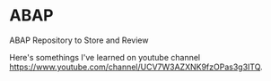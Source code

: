 # ABAP
ABAP Repository to Store and Review 

Here's somethings I've learned on youtube channel https://www.youtube.com/channel/UCV7W3AZXNK9fzOPas3g3ITQ.
